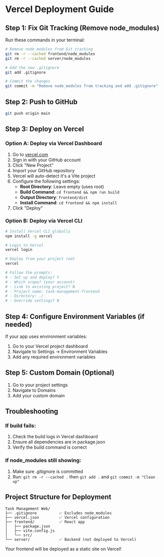 # Vercel Deployment Guide

## Step 1: Fix Git Tracking (Remove node_modules)

Run these commands in your terminal:

```bash
# Remove node_modules from Git tracking
git rm -r --cached frontend/node_modules
git rm -r --cached server/node_modules

# Add the new .gitignore
git add .gitignore

# Commit the changes
git commit -m "Remove node_modules from tracking and add .gitignore"
```

## Step 2: Push to GitHub

```bash
git push origin main
```

## Step 3: Deploy on Vercel

### Option A: Deploy via Vercel Dashboard
1. Go to [vercel.com](https://vercel.com)
2. Sign in with your GitHub account
3. Click "New Project"
4. Import your GitHub repository
5. Vercel will auto-detect it's a Vite project
6. Configure the following settings:
   - **Root Directory**: Leave empty (uses root)
   - **Build Command**: `cd frontend && npm run build`
   - **Output Directory**: `frontend/dist`
   - **Install Command**: `cd frontend && npm install`
7. Click "Deploy"

### Option B: Deploy via Vercel CLI
```bash
# Install Vercel CLI globally
npm install -g vercel

# Login to Vercel
vercel login

# Deploy from your project root
vercel

# Follow the prompts:
# - Set up and deploy? Y
# - Which scope? (your account)
# - Link to existing project? N
# - Project name: task-management-frontend
# - Directory: ./
# - Override settings? N
```

## Step 4: Configure Environment Variables (if needed)

If your app uses environment variables:
1. Go to your Vercel project dashboard
2. Navigate to Settings → Environment Variables
3. Add any required environment variables

## Step 5: Custom Domain (Optional)

1. Go to your project settings
2. Navigate to Domains
3. Add your custom domain

## Troubleshooting

### If build fails:
1. Check the build logs in Vercel dashboard
2. Ensure all dependencies are in package.json
3. Verify the build command is correct

### If node_modules still showing:
1. Make sure .gitignore is committed
2. Run: `git rm -r --cached .` then `git add .` and `git commit -m "Clean up"`

## Project Structure for Deployment

```
Task Management Web/
├── .gitignore          ✅ Excludes node_modules
├── vercel.json         ✅ Vercel configuration
├── frontend/           ✅ React app
│   ├── package.json
│   ├── vite.config.js
│   └── src/
└── server/             ✅ Backend (not deployed to Vercel)
```

Your frontend will be deployed as a static site on Vercel!
